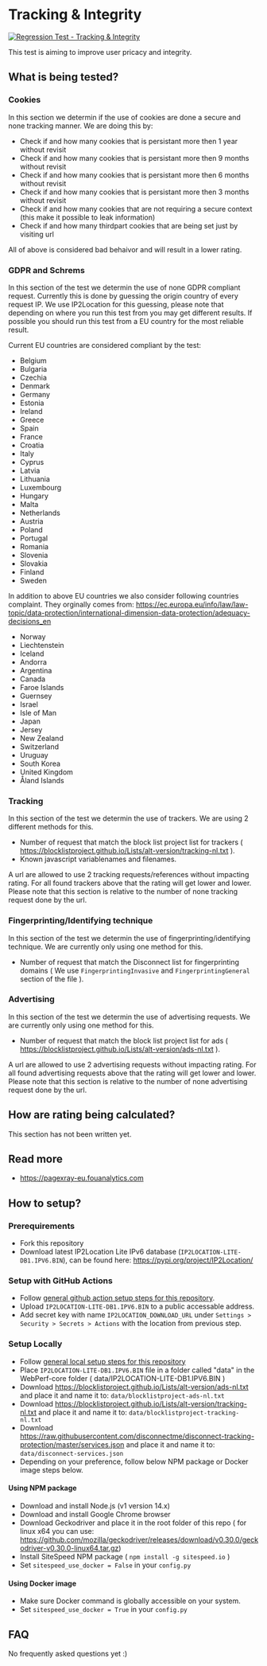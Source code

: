 # Tracking & Integrity
[![Regression Test - Tracking & Integrity](https://github.com/Webperf-se/webperf_core/actions/workflows/regression-test-tracking.yml/badge.svg)](https://github.com/Webperf-se/webperf_core/actions/workflows/regression-test-tracking.yml)

This test is aiming to improve user pricacy and integrity.


## What is being tested?

### Cookies

In this section we determin if the use of cookies are done a secure and none tracking manner.
We are doing this by:
* Check if and how many cookies that is persistant more then 1 year without revisit
* Check if and how many cookies that is persistant more then 9 months without revisit
* Check if and how many cookies that is persistant more then 6 months without revisit
* Check if and how many cookies that is persistant more then 3 months without revisit
* Check if and how many cookies that are not requiring a secure context (this make it possible to leak information)
* Check if and how many thirdpart cookies that are being set just by visiting url

All of above is considered bad behaivor and will result in a lower rating.


### GDPR and Schrems

In this section of the test we determin the use of none GDPR compliant request.
Currently this is done by guessing the origin country of every request IP.
We use IP2Location for this guessing, please note that depending on where you run this test from you may get different results.
If possible you should run this test from a EU country for the most reliable result.

Current EU countries are considered compliant by the test:
* Belgium
* Bulgaria
* Czechia
* Denmark
* Germany
* Estonia
* Ireland
* Greece
* Spain
* France
* Croatia
* Italy
* Cyprus
* Latvia
* Lithuania
* Luxembourg
* Hungary
* Malta
* Netherlands
* Austria
* Poland
* Portugal
* Romania
* Slovenia
* Slovakia
* Finland
* Sweden

In addition to above EU countries we also consider following countries complaint.
They orginally comes from: https://ec.europa.eu/info/law/law-topic/data-protection/international-dimension-data-protection/adequacy-decisions_en

* Norway
* Liechtenstein
* Iceland
* Andorra
* Argentina
* Canada
* Faroe Islands
* Guernsey
* Israel
* Isle of Man
* Japan
* Jersey
* New Zealand
* Switzerland
* Uruguay
* South Korea
* United Kingdom
* Åland Islands


### Tracking

In this section of the test we determin the use of trackers.
We are using 2 different methods for this.
* Number of request that match the block list project list for trackers ( https://blocklistproject.github.io/Lists/alt-version/tracking-nl.txt ).
* Known javascript variablenames and filenames.

A url are allowed to use 2 tracking requests/references without impacting rating.
For all found trackers above that the rating will get lower and lower.
Please note that this section is relative to the number of none tracking request done by the url.

### Fingerprinting/Identifying technique

In this section of the test we determin the use of fingerprinting/identifying technique.
We are currently only using one method for this.
* Number of request that match the Disconnect list for fingerprinting domains ( We use `FingerprintingInvasive` and `FingerprintingGeneral` section of the file ).

### Advertising

In this section of the test we determin the use of advertising requests.
We are currently only using one method for this.
* Number of request that match the block list project list for ads ( https://blocklistproject.github.io/Lists/alt-version/ads-nl.txt ).

A url are allowed to use 2 advertising requests without impacting rating.
For all found advertising requests above that the rating will get lower and lower.
Please note that this section is relative to the number of none advertising request done by the url.

## How are rating being calculated?

This section has not been written yet.

## Read more

* https://pagexray-eu.fouanalytics.com


## How to setup?

### Prerequirements

* Fork this repository
* Download latest IP2Location Lite IPv6 database (`IP2LOCATION-LITE-DB1.IPV6.BIN`), can be found here: https://pypi.org/project/IP2Location/

### Setup with GitHub Actions

* Follow [general github action setup steps for this repository](../getting-started-github-actions.md).
* Upload `IP2LOCATION-LITE-DB1.IPV6.BIN` to a public accessable address.
* Add secret key with name `IP2LOCATION_DOWNLOAD_URL` under `Settings > Security > Secrets > Actions` with the location from previous step.

### Setup Locally

* Follow [general local setup steps for this repository](../getting-started-local.md)
* Place `IP2LOCATION-LITE-DB1.IPV6.BIN` file in a folder called "data" in the WebPerf-core folder ( data/IP2LOCATION-LITE-DB1.IPV6.BIN )
* Download https://blocklistproject.github.io/Lists/alt-version/ads-nl.txt and place it and name it to: `data/blocklistproject-ads-nl.txt`
* Download https://blocklistproject.github.io/Lists/alt-version/tracking-nl.txt and place it and name it to: `data/blocklistproject-tracking-nl.txt`
* Download https://raw.githubusercontent.com/disconnectme/disconnect-tracking-protection/master/services.json and place it and name it to: `data/disconnect-services.json`
* Depending on your preference, follow below NPM package or Docker image steps below.

#### Using NPM package

* Download and install Node.js (v1 version 14.x)
* Download and install Google Chrome browser
* Download Geckodriver and place it in the root folder of this repo ( for linux x64 you can use: https://github.com/mozilla/geckodriver/releases/download/v0.30.0/geckodriver-v0.30.0-linux64.tar.gz)
* Install SiteSpeed NPM package ( `npm install -g sitespeed.io` )
* Set `sitespeed_use_docker = False` in your `config.py`

#### Using Docker image

* Make sure Docker command is globally accessible on your system.
* Set `sitespeed_use_docker = True` in your `config.py`


## FAQ

No frequently asked questions yet :)
